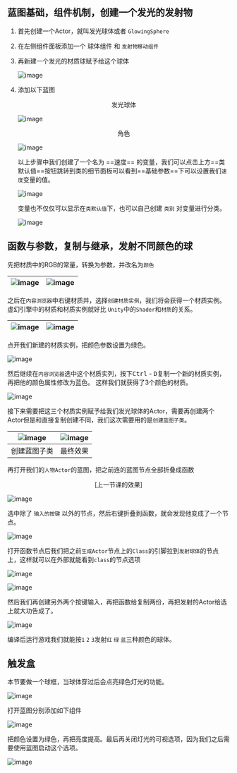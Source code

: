 ## 蓝图基础，组件机制，创建一个发光的发射物

1. 首先创建一个Actor，就叫发光球体或者 `GlowingSphere` 
2. 在左侧组件面板添加一个 球体组件 和 `发射物移动组件`
3. 再新建一个发光的材质球赋予给这个球体
    
    ![image](images/learn-1.png)

4. 添加以下蓝图

    <center>发光球体</center>

	![image](images/learn-2.png)

    <center>角色</center>
    
    ![image](images/learn-3.png)

    以上步骤中我们创建了一个名为 ==速度== 的变量，我们可以点击上方==类默认值==按钮跳转到类的细节面板可以看到==基础参数==下可以设置我们`速度`变量的值。

    ![image](images/learn-4.png)

    变量也不仅仅可以显示在`类默认值`下，也可以自己创建 `类别` 对变量进行分类。

    ![image](images/learn-5.png)


## 函数与参数，复制与继承，发射不同颜色的球

先把材质中的RGB的常量，转换为参数，并改名为`颜色`

![image](images/learn-6.png) | ![image](images/learn-7.png)
:--- | :---

之后在`内容浏览器`中右键材质并，选择`创建材质实例`，我们将会获得一个材质实例。虚幻引擎中的材质和材质实例就好比 `Unity`中的`Shader`和`材质`的关系。

![image](images/learn-8.png) | ![image](images/learn-9.png)
:--- | :---

点开我们新建的材质实例，把颜色参数设置为绿色。

![image](images/learn-10.png)

然后继续在`内容浏览器`选中这个材质实列，按下<kbd>Ctrl</kbd> - <kbd>D</kbd>复制一个新的材质实例，再把他的颜色属性修改为蓝色。
这样我们就获得了3个颜色的材质。

![image](images/learn-11.png)


接下来需要把这三个材质实例赋予给我们发光球体的Actor，需要再创建两个Actor但是和直接复制创建不同，我们这次需要用的是`创建蓝图子类`。

![image](images/learn-15.png) | ![image](images/learn-16.png)
:---: | :---:
创建蓝图子类 | 最终效果

再打开我们的`人物Actor`的蓝图，把之前连的蓝图节点全部折叠成函数

<center> [上一节课的效果] </center>

![image](images/learn-3.png)

选中除了 `输入的按键` 以外的节点，然后右键折叠到函数，就会发现他变成了一个节点。

![image](images/learn-12.png)

打开函数节点后我们把之前`生成Actor`节点上的`Class`的引脚拉到`发射球体`的节点上，这样就可以在外部就能看到`class`的节点选项

![image](images/learn-13.png)

![image](images/learn-14.png)

然后我们再创建另外两个按键输入，再把函数给复制两份，再把发射的Actor给选上就大功告成了。

![image](images/learn-17.png)

编译后运行游戏我们就能按`1` `2` `3`发射`红` `绿` `蓝`三种颜色的球体。


## 触发盒

本节要做一个球框，当球体穿过后会点亮绿色灯光的功能。

![image](./images/learn-18.png)

打开蓝图分别添加如下组件

![image](./images/learn-19.png)

把颜色设置为绿色，再把亮度提高。最后再关闭灯光的可视选项，因为我们之后需要使用蓝图启动这个选项。

![image](./images/learn-20.png)